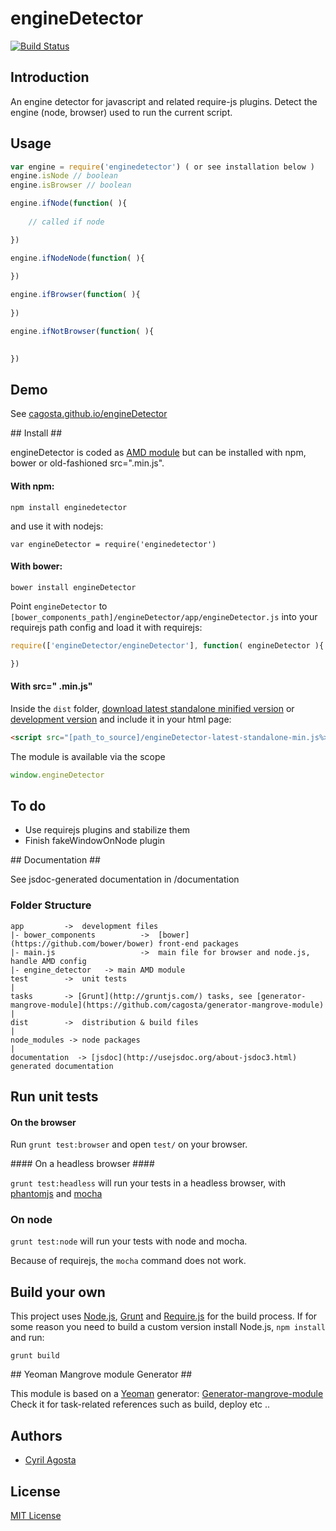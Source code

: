 # engineDetector  
[![Build Status](https://secure.travis-ci.org/cagosta/engineDetector.png?branch=master)](https://travis-ci.org/cagosta/engineDetector)


## Introduction ##
An engine detector for javascript and related require-js plugins. Detect the engine (node, browser) used to run the current script.

## Usage ##

```js
var engine = require('enginedetector') ( or see installation below )
engine.isNode // boolean
engine.isBrowser // boolean

engine.ifNode(function( ){
    
    // called if node 

})

engine.ifNodeNode(function( ){
    
})

engine.ifBrowser(function( ){
    
})

engine.ifNotBrowser(function( ){
    

})

```


## Demo ##
See [cagosta.github.io/engineDetector](http://cagosta.github.io/engineDetector) 

## Install ##

engineDetector is coded as [AMD module](http://requirejs.org/docs/whyamd.html) but can be installed with npm, bower or old-fashioned src=".min.js".

#### With npm: ####

```
npm install enginedetector
```

and use it with nodejs: 
```
var engineDetector = require('enginedetector')
```

#### With bower: ####

``` 
bower install engineDetector
```

Point `engineDetector` to `[bower_components_path]/engineDetector/app/engineDetector.js` into your requirejs path config 
and load it with requirejs:  

```javascript
require(['engineDetector/engineDetector'], function( engineDetector ){

})
```


#### With src=" .min.js" ####


Inside the `dist` folder, [download latest standalone minified version](https://raw.github.com/cagosta/engineDetector/master/dist/engineDetector-latest-standalone-min.js) or [development version](https://raw.github.com/cagosta/engineDetector/master/dist/engineDetector-latest-standalone.js) and include it in your html page:

```html
<script src="[path_to_source]/engineDetector-latest-standalone-min.js%>"></script>
```

The module is available via the scope 

```javascript
window.engineDetector
```

## To do ##

* Use requirejs plugins and stabilize them
* Finish fakeWindowOnNode plugin


## Documentation ##

See jsdoc-generated documentation in /documentation  

### Folder Structure ###

    app         ->  development files
    |- bower_components          ->  [bower](https://github.com/bower/bower) front-end packages
    |- main.js                   ->  main file for browser and node.js, handle AMD config
    |- engine_detector   -> main AMD module
    test        ->  unit tests
    |
    tasks       -> [Grunt](http://gruntjs.com/) tasks, see [generator-mangrove-module](https://github.com/cagosta/generator-mangrove-module)
    |
    dist        ->  distribution & build files
    |
    node_modules -> node packages
    |
    documentation  -> [jsdoc](http://usejsdoc.org/about-jsdoc3.html) generated documentation 


## Run unit tests ##

#### On the browser ####

Run `grunt test:browser` and open `test/` on your browser.

#### On a headless browser ####

`grunt test:headless` will run your tests in a headless browser, with [phantomjs](http://phantomjs.org/) and [mocha](http://mochajs.org/)

### On node ####

`grunt test:node` will run your tests with node and mocha.  

Because of requirejs, the `mocha` command does not work.


## Build your own ##

This project uses [Node.js](http://nodejs.org/), [Grunt](http://gruntjs.com/) and [Require.js](http://requirejs.org/docs/optimization.html) for the build process. If for some reason you need to build a custom version install Node.js, `npm install` and run:

    grunt build

## Yeoman Mangrove module Generator ##

This module is based on a [Yeoman](https://github.com/yeoman/yeoman/wiki/Getting-Started) generator: [Generator-mangrove-module](https://github.com/cagosta/generator-mangrove-module)  
Check it for task-related references such as build, deploy etc ..


## Authors ##
* [Cyril Agosta](https://github.com/cagosta)


## License ##

[MIT License](http://www.opensource.org/licenses/mit-license.php)

